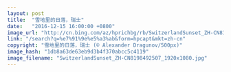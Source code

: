 ```yaml
---
layout: post
title:  "雪地里的日落，瑞士"
date:   "2016-12-15 16:00:00 +0800"
image_url: "http://cn.bing.com/az/hprichbg/rb/SwitzerlandSunset_ZH-CN8198492507_1920x1080.jpg"
link: "/search?q=%e7%91%9e%e5%a3%ab&form=hpcapt&mkt=zh-cn"
copyright: "雪地里的日落，瑞士 (© Alexander Dragunov/500px)"
image_hash: "1db8a63de63eb9d3b4f370abcc5c4119"
image_filename: "SwitzerlandSunset_ZH-CN8198492507_1920x1080.jpg"
---
```

